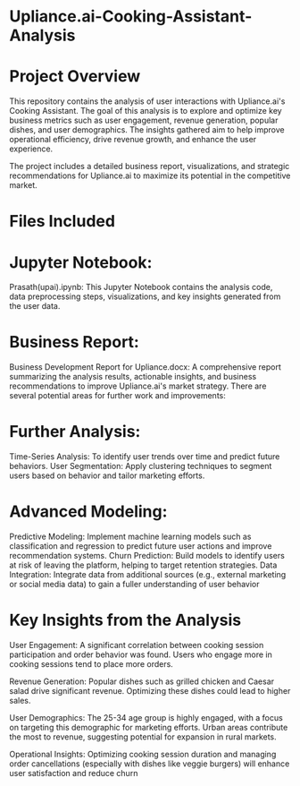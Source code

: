 # Upliance.ai-Cooking-Assistant-Analysis
# Project Overview
This repository contains the analysis of user interactions with Upliance.ai's Cooking Assistant. The goal of this analysis is to explore and optimize key business metrics such as user engagement, revenue generation, popular dishes, and user demographics. The insights gathered aim to help improve operational efficiency, drive revenue growth, and enhance the user experience.

The project includes a detailed business report, visualizations, and strategic recommendations for Upliance.ai to maximize its potential in the competitive market.

# Files Included
# Jupyter Notebook:
Prasath(upai).ipynb: This Jupyter Notebook contains the analysis code, data preprocessing steps, visualizations, and key insights generated from the user data.
# Business Report:
Business Development Report for Upliance.docx: A comprehensive report summarizing the analysis results, actionable insights, and business recommendations to improve Upliance.ai's market strategy.
There are several potential areas for further work and improvements:

# Further Analysis:
Time-Series Analysis: 
To identify user trends over time and predict future behaviors.
User Segmentation: 
Apply clustering techniques to segment users based on behavior and tailor marketing efforts.
# Advanced Modeling:
 Predictive Modeling: 
 Implement machine learning models such as classification and regression to predict future user actions and improve recommendation systems.
Churn Prediction:
Build models to identify users at risk of leaving the platform, helping to target retention strategies.
 Data Integration:
Integrate data from additional sources (e.g., external marketing or social media data) to gain a fuller understanding of user behavior

# Key Insights from the Analysis
User Engagement:
A significant correlation between cooking session participation and order behavior was found. Users who engage more in cooking sessions tend to place more orders.

Revenue Generation:
Popular dishes such as grilled chicken and Caesar salad drive significant revenue. Optimizing these dishes could lead to higher sales.

User Demographics: 
The 25-34 age group is highly engaged, with a focus on targeting this demographic for marketing efforts. Urban areas contribute the most to revenue, suggesting potential for expansion in rural markets.

Operational Insights: 
Optimizing cooking session duration and managing order cancellations (especially with dishes like veggie burgers) will enhance user satisfaction and reduce churn
